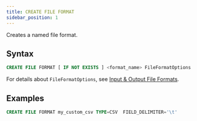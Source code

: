 ```yaml
---
title: CREATE FILE FORMAT
sidebar_position: 1
---
```


Creates a named file format.

## Syntax

```sql
CREATE FILE FORMAT [ IF NOT EXISTS ] <format_name> FileFormatOptions
```

For details about `FileFormatOptions`, see [Input & Output File Formats](../../../13-sql-reference/50-file-format-options.md).

## Examples

```sql
CREATE FILE FORMAT my_custom_csv TYPE=CSV  FIELD_DELIMITER='\t' 
```